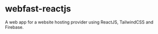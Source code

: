 # webfast-reactjs
 A web app for a website hosting provider using ReactJS, TailwindCSS and Firebase.
